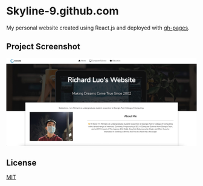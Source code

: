# Skyline-9.github.com
My personal website created using React.js and deployed with [gh-pages](https://www.npmjs.com/package/gh-pages).

## Project Screenshot
![](https://github.com/Skyline-9/skyline-9.github.com/blob/master/src/images/socialpreview.jpg)

## License
[MIT](https://choosealicense.com/licenses/mit/)
